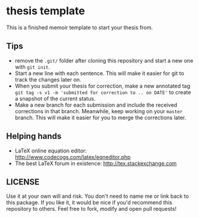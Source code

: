 thesis template
===============

This is a finished memoir template to start your thesis from.

Tips
----

* remove the ```.git/``` folder after cloning this repository and start a new one with ```git init```.
* Start a new line with each sentence. This will make it easier for git to track the changes later on.
* When you submit your thesis for correction, make a new annotated tag ```git tag -s v1 -m 'submitted for correction to .. on DATE'``` to create a snapshot of the current status.
* Make a new branch for each submission and include the received corrections in that branch. Meanwhile, keep working on your ```master``` branch. This will make it easier for you to merge the corrections later.

Helping hands
-------------

* LaTeX online equation editor: http://www.codecogs.com/latex/eqneditor.php
* The best LaTeX forum in existence: http://tex.stackexchange.com

LICENSE
-------

Use it at your own will and risk. You don't need to name me or link back to this package. If you like it, it would be nice if you'd recommend this repository to others.
Feel free to fork, modify and open pull requests!
